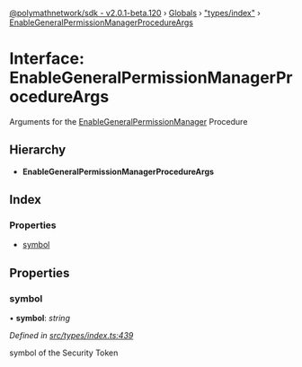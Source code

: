[@polymathnetwork/sdk - v2.0.1-beta.120](../README.md) › [Globals](../globals.md) › ["types/index"](../modules/_types_index_.md) › [EnableGeneralPermissionManagerProcedureArgs](_types_index_.enablegeneralpermissionmanagerprocedureargs.md)

# Interface: EnableGeneralPermissionManagerProcedureArgs

Arguments for the [EnableGeneralPermissionManager](../enums/_types_index_.proceduretype.md#enablegeneralpermissionmanager) Procedure

## Hierarchy

- **EnableGeneralPermissionManagerProcedureArgs**

## Index

### Properties

- [symbol](_types_index_.enablegeneralpermissionmanagerprocedureargs.md#symbol)

## Properties

### symbol

• **symbol**: _string_

_Defined in [src/types/index.ts:439](https://github.com/PolymathNetwork/polymath-sdk/blob/1da5bc5/src/types/index.ts#L439)_

symbol of the Security Token
